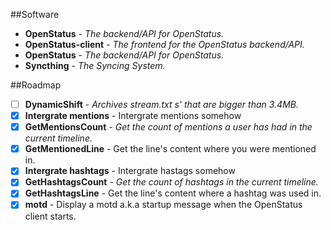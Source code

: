 ##Software

* **OpenStatus** - _The backend/API for OpenStatus._
* **OpenStatus-client** - _The frontend for the OpenStatus backend/API._
* **OpenStatus** - _The backend/API for OpenStatus._
* **Syncthing** - _The Syncing System._

##Roadmap

- [ ] **DynamicShift** - _Archives stream.txt s' that are bigger than 3.4MB._
- [x] **Intergrate mentions** - Intergrate mentions somehow
- [x] **GetMentionsCount** - _Get the count of mentions a user has had in the current timeline._
- [x] **GetMentionedLine** - Get the line's content where you were mentioned in.
- [x] **Intergrate hashtags** - Intergrate hastags somehow
- [x] **GetHashtagsCount** - _Get the count of hashtags in the current timeline._
- [x] **GetHashtagsLine** - Get the line's content where a hashtag was used in.
- [x] **motd** - Display a motd a.k.a startup message when the OpenStatus client starts.
